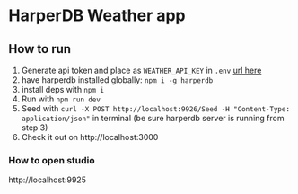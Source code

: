 # HarperDB Weather app

## How to run

1. Generate api token and place as `WEATHER_API_KEY` in `.env` [url here](https://home.openweathermap.org/)
2. have harperdb installed globally: `npm i -g harperdb`
3. install deps with `npm i`
4. Run with `npm run dev`
5. Seed with `curl -X POST http://localhost:9926/Seed -H "Content-Type: application/json"` in terminal (be sure harperdb server is running from step 3)
6. Check it out on http://localhost:3000

### How to open studio

http://localhost:9925
